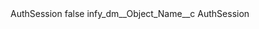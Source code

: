 <?xml version="1.0" encoding="UTF-8"?>
<CustomMetadata xmlns="http://soap.sforce.com/2006/04/metadata" xmlns:xsi="http://www.w3.org/2001/XMLSchema-instance" xmlns:xsd="http://www.w3.org/2001/XMLSchema">
    <label>AuthSession</label>
    <protected>false</protected>
    <values>
        <field>infy_dm__Object_Name__c</field>
        <value xsi:type="xsd:string">AuthSession</value>
    </values>
</CustomMetadata>
